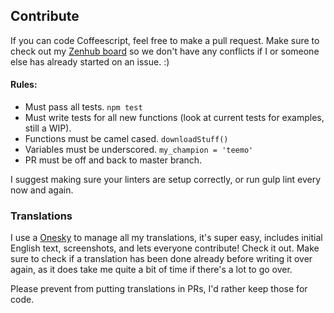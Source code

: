## Contribute
If you can code Coffeescript, feel free to make a pull request.
Make sure to check out my [Zenhub board](https://github.com/dustinblackman/Championify#boards?repos=34264106) so we don't have any conflicts if I or someone else has already started on an issue. :)

#### Rules:
- Must pass all tests. `npm test`
- Must write tests for all new functions (look at current tests for examples, still a WIP).
- Functions must be camel cased. `downloadStuff()`
- Variables must be underscored. `my_champion = 'teemo'`
- PR must be off and back to master branch.

I suggest making sure your linters are setup correctly, or run gulp lint every now and again.

### Translations
I use a [Onesky](https://dustinblackman.oneskyapp.com/collaboration/project/95440) to manage all my translations, it's super easy, includes initial English text, screenshots, and lets everyone contribute! Check it out. Make sure to check if a translation has been done already before writing it over again, as it does take me quite a bit of time if there's a lot to go over.

Please prevent from putting translations in PRs, I'd rather keep those for code.
